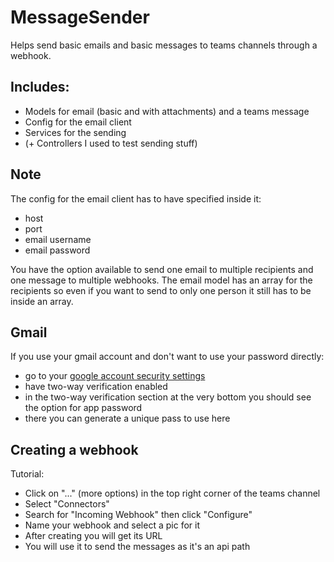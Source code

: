 # MessageSender

Helps send basic emails and basic messages to teams channels through a webhook.

## Includes:

- Models for email (basic and with attachments) and a teams message 
- Config for the email client
- Services for the sending
- (+ Controllers I used to test sending stuff)


## Note

The config for the email client has to have specified inside it:
- host
- port
- email username
- email password

You have the option available to send one email to multiple recipients and one message to multiple webhooks.
The email model has an array for the recipients so even if you want to send to only one person
it still has to be inside an array.

## Gmail

If you use your gmail account and don't want to use your password directly:
- go to your [google account security settings](https://myaccount.google.com/security)
-  have two-way verification enabled 
- in the two-way verification section at the very bottom you should see the option for app password
- there you can generate a unique pass to use here

## Creating a webhook

Tutorial:
- Click on "..." (more options) in the top right corner of the teams channel
- Select "Connectors"
- Search for "Incoming Webhook" then click "Configure"
- Name your webhook and select a pic for it
- After creating you will get its URL 
- You will use it to send the messages as it's an api path